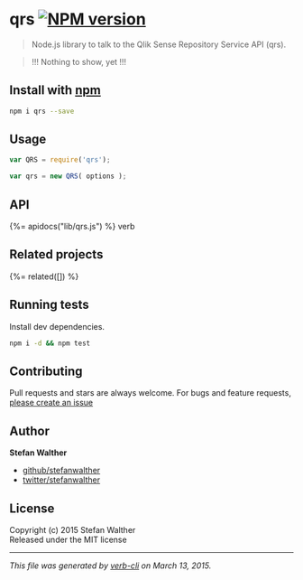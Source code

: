 # qrs [![NPM version](https://badge.fury.io/js/qrs.svg)](http://badge.fury.io/js/qrs)

> Node.js library to talk to the Qlik Sense Repository Service API (qrs).

> !!!
> Nothing to show, yet
> !!!

## Install with [npm](npmjs.org)

```bash
npm i qrs --save
```

## Usage

```js
var QRS = require('qrs');

var qrs = new QRS( options );
```

## API
<!-- add a path or glob pattern for files with code comments to use for docs  -->
{%= apidocs("lib/qrs.js") %}
verb
## Related projects
<!-- add an array of related projects, then un-escape the helper -->
{%= related([]) %}  

## Running tests
Install dev dependencies.

```bash
npm i -d && npm test
```


## Contributing
Pull requests and stars are always welcome. For bugs and feature requests, [please create an issue](https://github.com/stefanwalther/qrs/issues)


## Author

**Stefan Walther**
 
+ [github/stefanwalther](https://github.com/stefanwalther)
+ [twitter/stefanwalther](http://twitter.com/stefanwalther) 

## License
Copyright (c) 2015 Stefan Walther  
Released under the MIT license

***

_This file was generated by [verb-cli](https://github.com/assemble/verb-cli) on March 13, 2015._
